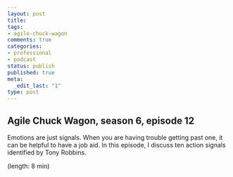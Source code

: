 ```yaml
---
layout: post
title: 
tags:
- agile-chuck-wagon
comments: true
categories:
- professional
- podcast
status: publish
published: true
meta:
  _edit_last: "1"
type: post
---
```


## Agile Chuck Wagon, season 6, episode 12

Emotions are just signals. When you are having trouble getting past one, it can be helpful to have a job aid. In this episode, I discuss ten action signals identified by Tony Robbins.

  (length: 8 min)
